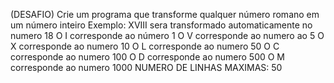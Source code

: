 (DESAFIO)
Crie um programa que transforme qualquer número romano em um número inteiro
Exemplo: XVIII sera transformado automaticamente no numero 18
O I corresponde ao número 1
O V corresponde ao numero ao 5
O X corresponde ao numero  10
O L corresponde ao numero 50
O C corresponde ao numero 100
O D corresponde ao numero 500
O M corresponde ao numero 1000
NUMERO DE LINHAS MAXIMAS: 50